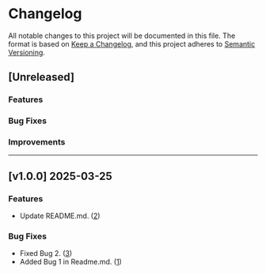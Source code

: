 # Changelog

All notable changes to this project will be documented in this file.
The format is based on [Keep a Changelog](https://keepachangelog.com/en/1.1.0/),
and this project adheres to [Semantic Versioning](https://semver.org/spec/v2.0.0.html).

## [Unreleased]

### Features

### Bug Fixes

### Improvements

---

## [v1.0.0] 2025-03-25

### Features
- Update README.md. ([2](https://github.com/BinodNexus/GithubActionChangelog/pull/2))

### Bug Fixes
- Fixed Bug 2. ([3](https://github.com/BinodNexus/GithubActionChangelog/pull/3))
- Added Bug 1 in Readme.md. ([1](https://github.com/BinodNexus/GithubActionChangelog/pull/1))


